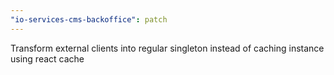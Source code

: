 ```yaml
---
"io-services-cms-backoffice": patch
---
```


Transform external clients into regular singleton instead of caching instance using react cache
